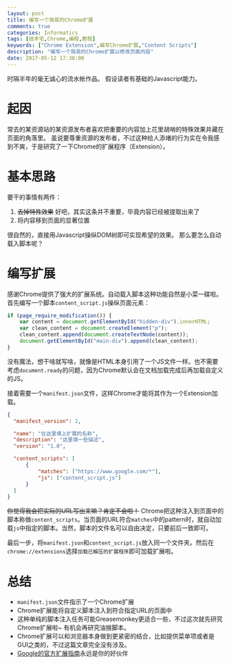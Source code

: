 ```yaml
---
layout: post
title: 编写一个简易的Chrome扩展
comments: true
categories: Informatics
tags: [技术宅,Chrome,编程,教程]
keywords: ["Chrome Extension",编写Chrome扩展,"Content Scripts"]
description: "编写一个简易的Chrome扩展以修改页面内容"
date: 2017-05-12 17:30:00
---
```

时隔半年的毫无诚心的流水帐作品。
假设读者有基础的Javascript能力。

# 起因
常去的某资源站的某资源发布者喜欢把重要的内容加上花里胡哨的特殊效果并藏在页面的角落里。
虽说要尊重资源的发布者，不过这种给人添堵的行为实在令我感到不爽，于是研究了一下Chrome的扩展程序（Extension）。

# 基本思路
要干的事情有两件：

1. ~~去掉特殊效果~~ 好吧，其实这条并不重要，毕竟内容已经被提取出来了
2. 将内容移到页面的显著位置

很自然的，直接用Javascript操纵DOM树即可实现希望的效果。
那么要怎么自动载入脚本呢？
<!--more-->
# 编写扩展
感谢Chrome提供了强大的扩展系统。自动载入脚本这种功能自然是小菜一碟啦。
首先编写一个脚本`content_script.js`操纵页面元素：

``` javascript
if (page_require_modification()) {
    var content = document.getElementById("hidden-div").innerHTML;
    var clean_content = document.createElement("p");
    clean_content.append(document.createTextNode(content));
    document.getElementById("main-div").append(clean_content);
}
```
没有魔法，想干啥就写啥，就像是HTML本身引用了一个JS文件一样。也不需要考虑`document.ready`的问题，因为Chrome默认会在文档加载完成后再加载自定义的JS。

接着需要一个`manifest.json`文件，这样Chrome才能将其作为一个Extension加载。

``` json
{
  "manifest_version": 2,

  "name": "在这里填上扩展的名称",
  "description": "这里填一些描述",
  "version": "1.0",

  "content_scripts": [
      {
          "matches": ["https://www.google.com/*"],
          "js": ["content_script.js"]
      }
  ]
}
```
~~你觉得我会把实际的URL写出来嘛？肯定不会啦！~~
Chrome把这种注入到页面中的脚本称做`content_scripts`。当页面的URL符合`matches`中的pattern时，就自动加载`js`中指定的脚本。当然，脚本的文件名可以自由决定，只要前后一致即可。

最后一步，将`manifest.json`和`content_script.js`放入同一个文件夹。然后在`chrome://extensions`选择`加载已解压的扩展程序`即可加载扩展啦。

# 总结
- `manifest.json`文件指示了一个Chrome扩展
- Chrome扩展能将自定义脚本注入到符合指定URL的页面中
- 这种单纯的脚本注入任务可能Greasemonkey更适合一些，不过这次就先研究Chrome扩展啦~ 有机会再研究油猴脚本。
- Chrome扩展可以和浏览器本身做到更紧密的结合，比如提供菜单项或者是GUI之类的，不过这篇文章完全没有涉及。
- [Google的官方扩展指南](https://developer.chrome.com/extensions)永远是你的好伙伴

